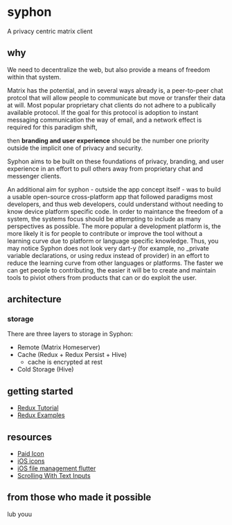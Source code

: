 # syphon

A privacy centric matrix client

## why
We need to decentralize the web, but also provide a means of freedom within that system. 

Matrix has the potential, and in several ways already is, a peer-to-peer chat protcol that will allow people to communicate but move or transfer their data at will. Most popular proprietary chat clients do not adhere to a publically available protocol. If the goal for this protocol is adoption to instant messaging communication the way of email, and a network effect is required for this paradigm shift, 

then **branding and user experience** should be the number one priority outside the implicit one of privacy and security. 

Syphon aims to be built on these foundations of privacy, branding, and user experience in an effort to pull others away from proprietary chat and messenger clients.

An additional aim for syphon - outside the app concept itself - was to build a usable open-source cross-platform app that followed paradigms most developers, and thus web developers, could understand without needing to know device platform specific code. In order to maintance the freedom of a system, the systems focus should be attempting to include as many perspectives as possible. The more popular a development platform is, the more likely it is for people to contribute or improve the tool without a learning curve due to platform or language specific knowledge. Thus, you may notice Syphon does not look very dart-y (for example, no \_private variable declarations, or using redux instead of provider) in an effort to reduce the learning curve from other languages or platforms. The faster we can get people to contributing, the easier it will be to create and maintain tools to piviot others from products that can or do exploit the user.

## architecture

### storage
There are three layers to storage in Syphon:
- Remote (Matrix Homeserver)
- Cache (Redux + Redux Persist +  Hive)
    * cache is encrypted at rest
- Cold Storage (Hive)

## getting started
- [Redux Tutorial](https://www.netguru.com/codestories/-implement-redux-with-flutter-app)
- [Redux Examples](https://github.com/brianegan/flutter_architecture_samples/blob/master/firestore_redux/lib/selectors/selectors.dart)

## resources
- [Paid Icon](https://thenounproject.com/search/?q=polygon&i=2596282)
- [iOS icons](https://github.com/smallmuou/ios-icon-generator)
- [iOS file management flutter](https://stackoverflow.com/questions/55220612/how-to-save-a-text-file-in-external-storage-in-ios-using-flutter)
- [Scrolling With Text Inputs](https://github.com/flutter/flutter/issues/13339)

## from those who made it possible
lub youu
